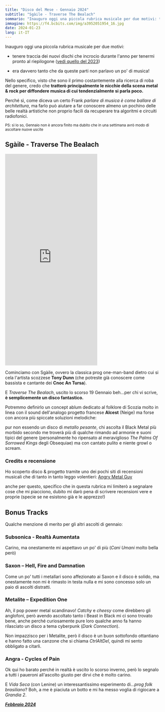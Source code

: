 ```yaml
---
title: "Disco del Mese - Gennaio 2024"
subtitle: "Sgàile - Traverse The Bealach"
sommario: "Inauguro oggi una piccola rubrica musicale per due motivi: tenere traccia dei nuovi dischi che incrocio durante l'anno per tenermi pronto al riepilogone...."
immagine: https://f4.bcbits.com/img/a3952051954_16.jpg
date: 2024-01-23
lang: it-IT
---
```


Inauguro oggi una piccola rubrica musicale per due motivi: 

* tenere traccia dei nuovi dischi che incrocio durante l'anno per tenermi pronto al riepilogone ([vedi quello del 2023](/posts/ita/2023))

* era davvero tanto che da queste parti non parlavo un po' di musica!

Nello specifico, visto che sono il primo costantemente alla ricerca di roba del genere, credo che **tratterò principalmente le nicchie della scena metal & rock per diffondere musica di cui tendenzialmente si parla poco.**

Perché sì, come diceva un certo Frank _parlare di musica è come ballare di architettura_, ma farlo può aiutare a far conoscere almeno un pochino delle belle realtà artistiche non proprio facili da recuperare tra algoritmi e circuiti radiofonici.

<small>PS: sì lo so, Gennaio non è ancora finito ma dubito che in una settimana avrò modo di ascoltare nuove uscite</small>

## Sgàile - Traverse The Bealach

<iframe style="border: 0; width: 300px; height: 687px;" src="https://bandcamp.com/EmbeddedPlayer/album=1617640734/size=large/bgcol=ffffff/linkcol=0687f5/transparent=true/" seamless><a href="https://sgaile.bandcamp.com/album/traverse-the-bealach-2">Traverse The Bealach by Sgàile</a></iframe>

Cominciamo con Sgàile, ovvero la classica prog one-man-band dietro cui si cela l'artista scozzese **Tony Dunn** (che potreste già conoscere come bassista e cantante dei **Cnoc An Tursa**). 

E _Traverse The Bealach_, uscito lo scorso 19 Gennaio beh...per chi vi scrive, **è semplicemente un disco fantastico.**

Potremmo definirlo un concept ablum dedicato al folklore di Scozia molto in linea con il sound dell'analogo progetto francese **Alcest** (Neige) ma forse con ancora più spiccate soluzioni melodiche: 

pur non essendo un disco di _metallo pesante_, chi ascolta il Black Metal più morbido secondo me troverà più di qualche rimando ad armonie e suoni tipici del genere (personalmente ho ripensato al meraviglioso _The Palms Of Sorrowed Kings_ degli Obsequiae) ma con cantato pulito e niente growl o scream. 

### Credits e recensione

Ho scoperto disco & progetto tramite uno dei pochi siti di recensioni musicali che di tanto in tanto leggo volentieri: [Angry Metal Guy](https://www.angrymetalguy.com/sgaile-traverse-the-bealach-review/) 

anche per questo, specifico che in questa rubrica mi limiterò a segnalare cose che mi piacciono, dubito mi darò pena di scrivere recensioni vere e proprie (specie se ne esistono già e le apprezzo!)

## Bonus Tracks

Qualche menzione di merito per gli altri ascolti di gennaio:

### Subsonica - Realtà Aumentata

Carino, ma onestamente mi aspettavo un po' di più (_Cani Umani_ molto bella però)

### Saxon – Hell, Fire and Damnation

Come un po' tutti i metallari sono affezionato ai Saxon e il disco è solido, ma onestamente non mi è rimasto in testa nulla e mi sono concesso solo un paio di ascolti distratti. 

### Metalite – Expedition One

Ah, il pop power metal scandinavo! _Catchy_ e _cheesy_ come direbbero gli anglofoni, però avendo ascoltato tanto i Beast in Black mi ci sono trovato bene, anche perché curiosamente pure loro qualche anno fa hanno rilasciato un disco a tema cyberpunk (_Dark Connection_). 

Non impazzisco per i Metalite, però il disco è un buon sottofondo ottantiano e hanno fatto una canzone che si chiama _CtrlAltDel_, quindi mi sento obbligato a citarli.

### Angra - Cycles of Pain

Ok qui ho barato perché in realtà è uscito lo scorso inverno, però lo segnalo a tutti i paueroni all'ascolto giusto per dirvi che è molto carino.

E _Vida Seca_ (con Lenine) un interessantissimo esperimento di..._prog folk brasiliano_? Boh, a me è piaciuta un botto e mi ha messo voglia di rigiocare a _Grandia 2_.

[_**Febbraio 2024**_](/posts/ita/disco-del-mese-02-2024)